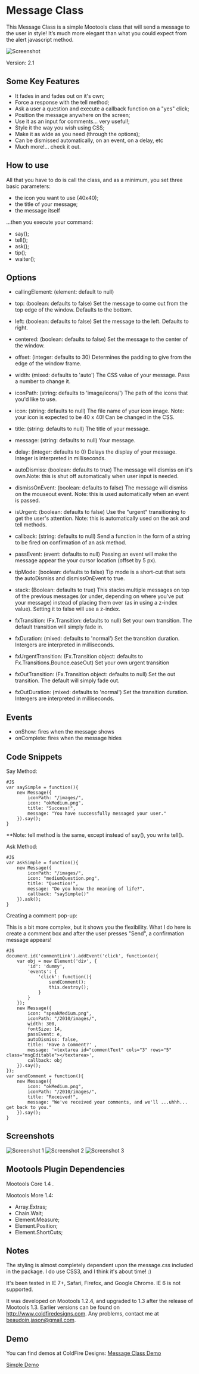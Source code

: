 ﻿Message Class
=============

This Message Class is a simple Mootools class that will send a message to the user in style! It’s much more elegant than what you could expect from the alert javascript method. 

![Screenshot](http://www.coldfiredesigns.com/2010/downloads/MessageClassScreenShot.jpg)

Version: 2.1


Some Key Features
-----------------

* It fades in and fades out on it's own;
* Force a response with the tell method;
* Ask a user a question and execute a callback function on a "yes" click;
* Position the message anywhere on the screen;
* Use it as an input for comments... very useful!;
* Style it the way you wish using CSS;
* Make it as wide as you need (through the options);
* Can be dismissed automatically, on an event, on a delay, etc
* Much more!... check it out.


How to use
----------

All that you have to do is call the class, and as a minimum, you set three basic parameters:

* the icon you want to use (40x40);
* the title of your message;
* the message itself

...then you execute your command:

* say();
* tell();
* ask();
* tip();
* waiter();

Options
-------

* callingElement: (element: default to null)

* top: (boolean: defaults to false) Set the message to come out from the top edge of the window. Defaults to the bottom.

* left: (boolean: defaults to false) Set the message to the left. Defaults to right.

* centered: (boolean: defaults to false) Set the message to the center of the window.

* offset: (integer: defaults to 30) Determines the padding to give from the edge of the window frame.

* width: (mixed: defaults to 'auto') The CSS value of your message. Pass a number to change it.

* iconPath: (string: defaults to 'image/icons/') The path of the icons that you'd like to use.

* icon: (string: defaults to null) The file name of your icon image. Note: your icon is expected to be 40 x 40! Can be changed in the CSS.

* title: (string: defaults to null) The title of your message.

* message: (string: defaults to null) Your message.

* delay: (integer: defaults to 0) Delays the display of your message. Integer is interpreted in milliseconds.

* autoDismiss: (boolean: defaults to true) The message will dismiss on it's own.Note: this is shut off automatically when user input is needed.

* dismissOnEvent: (boolean: defaults to false) The message will dismiss on the mouseout event. Note: this is used automatically when an event is passed.

* isUrgent: (boolean: defaults to false) Use the "urgent" transitioning to get the user's attention. Note: this is automatically used on the ask and tell methods.

* callback: (string: defaults to null) Send a function in the form of a string to be fired on confirmation of an ask method.

* passEvent: (event: defaults to null) Passing an event will make the message appear the your cursor location (offset by 5 px).

* tipMode: (boolean: defaults to false) Tip mode is a short-cut that sets the autoDismiss and dismissOnEvent to true.

* stack: (Boolean: defaults to true) This stacks multiple messages on top of the previous messages (or under, depending on where you’ve put your message) instead of placing them over (as in using a z-index value). Setting it to false will use a z-index.

* fxTransition: (Fx.Transition: defaults to null) Set your own transition. The default transition will simply fade in.

* fxDuration: (mixed: defaults to 'normal') Set the transition duration. Intergers are interpreted in milliseconds.

* fxUrgentTransition: (Fx.Transition object: defaults to Fx.Transitions.Bounce.easeOut) Set your own urgent transition

* fxOutTransition:  (Fx.Transition object: defaults to null) Set the out transition. The default will simply fade out.

* fxOutDuration: (mixed: defaults to 'normal') Set the transition duration. Intergers are interpreted in milliseconds.


Events
------

* onShow: fires when the message shows
* onComplete: fires when the message hides

Code Snippets
-------------


Say Method:

	#JS
	var saySimple = function(){
		new Message({ 	
			iconPath: "/images/",
			icon: "okMedium.png", 	
			title: "Success!", 		
			message: "You have successfully messaged your user." 
		}).say(); 
	}

**Note: tell method is the same, except instead of say(), you write tell().


Ask Method:

	#JS
	var askSimple = function(){ 
		new Message({     	    
			iconPath: "/images/", 
			icon: "mediumQuestion.png",  
			title: "Question!",     
			message: "Do you know the meaning of life?", 
			callback: "saySimple()"  	
		}).ask();  
	}



Creating a comment pop-up:

This is a bit more complex, but it shows you the flexibility. What I do here is create a comment box and after the user presses "Send", a confirmation message appears!



    #JS
	document.id('commentLink').addEvent('click', function(e){
		var obj = new Element('div', {
			'id': 'dummy',
			'events': {
				'click': function(){
					sendComment();
					this.destroy();
				}
			}
		});
		new Message({
			icon: "speakMedium.png",
			iconPath: "/2010/images/",
			width: 300,
			fontSize: 14,
			passEvent: e,
			autoDismiss: false,
			title: 'Have a Comment?' ,
			message: '<textarea id="commentText" cols="3" rows="5" class="msgEditable"></textarea>',
			callback: obj
		}).say();
	});
	var sendComment = function(){
		new Message({
			icon: "okMedium.png",
			iconPath: "/2010/images/",
			title: "Received!",
			message: "We've received your comments, and we'll ...uhhh... get back to you."
		}).say();
	}


Screenshots
-----------

![Screenshot 1](http://www.coldfiredesigns.com/2010/downloads/MessageClass-SayMethod.jpg)
![Screenshot 2](http://www.coldfiredesigns.com/2010/downloads/MessageClass-TellMethod.jpg)
![Screenshot 3](http://www.coldfiredesigns.com/2010/downloads/MessageClass-AskMethod.jpg)


Mootools Plugin Dependencies
----------------------------

Mootools Core 1.4 *.*

Mootools More 1.4:

* Array.Extras;
* Chain.Wait;
* Element.Measure;
* Element.Position;
* Element.ShortCuts;


Notes
-----

The styling is almost completely dependent upon the message.css included in the package. I do use CSS3, and I think it's about time! :)

It's been tested in IE 7+, Safari, Firefox, and Google Chrome. IE 6 is not supported.

It was developed on Mootools 1.2.4, and upgraded to 1.3 after the release of Mootools 1.3. Earlier versions can be found on http://www.coldfiredesigns.com. Any problems, contact me at beaudoin.jason@gmail.com.


Demo
----

<p>You can find demos at ColdFire Designs: <a href="http://www.coldfiredesigns.com/2010/?p=1">Message Class Demo</a></p>
<p><a href="http://www.coldfiredesigns.com/2010/downloads/examples.html">Simple Demo</a></p>

